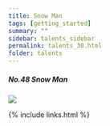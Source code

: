 ```yaml
---
title: Snow Man
tags: [getting_started]
summary: ""
sidebar: talents_sidebar
permalink: talents_30.html
folder: talents
---
```



##### No.48 Snow Man

![](https://yt3.ggpht.com/ytc/AKedOLTbCtN02EVfFE-YogZWgxCbRLhByR3LD-ACoef0xg=s176-c-k-c0x00ffffff-no-rj)






{% include links.html %}
